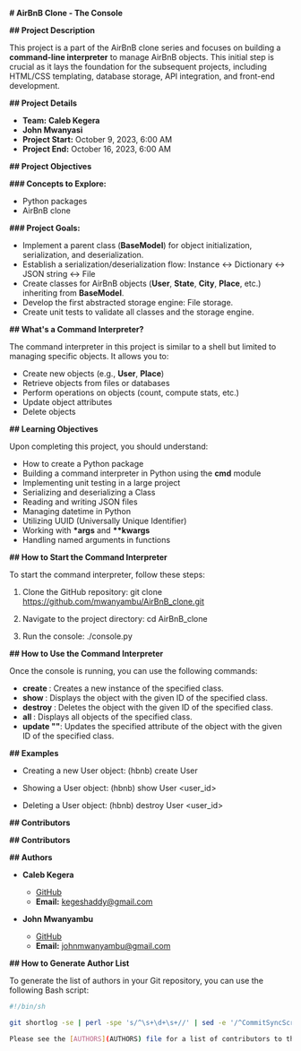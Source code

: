 **# AirBnB Clone - The Console**

**## Project Description**

This project is a part of the AirBnB clone series and focuses on building a **command-line interpreter** to manage AirBnB objects. This initial step is crucial as it lays the foundation for the subsequent projects, including HTML/CSS templating, database storage, API integration, and front-end development.

**## Project Details**

- **Team:** **Caleb Kegera**
- **John Mwanyasi**
- **Project Start:** October 9, 2023, 6:00 AM
- **Project End:** October 16, 2023, 6:00 AM

**## Project Objectives**

**### Concepts to Explore:**
- Python packages
- AirBnB clone

**### Project Goals:**
- Implement a parent class (**BaseModel**) for object initialization, serialization, and deserialization.
- Establish a serialization/deserialization flow: Instance <-> Dictionary <-> JSON string <-> File
- Create classes for AirBnB objects (**User**, **State**, **City**, **Place**, etc.) inheriting from **BaseModel**.
- Develop the first abstracted storage engine: File storage.
- Create unit tests to validate all classes and the storage engine.

**## What's a Command Interpreter?**

The command interpreter in this project is similar to a shell but limited to managing specific objects. It allows you to:

- Create new objects (e.g., **User**, **Place**)
- Retrieve objects from files or databases
- Perform operations on objects (count, compute stats, etc.)
- Update object attributes
- Delete objects

**## Learning Objectives**

Upon completing this project, you should understand:

- How to create a Python package
- Building a command interpreter in Python using the **cmd** module
- Implementing unit testing in a large project
- Serializing and deserializing a Class
- Reading and writing JSON files
- Managing datetime in Python
- Utilizing UUID (Universally Unique Identifier)
- Working with **\*args** and **\*\*kwargs**
- Handling named arguments in functions

**## How to Start the Command Interpreter**

To start the command interpreter, follow these steps:

1. Clone the GitHub repository:
git clone https://github.com/mwanyambu/AirBnB_clone.git

2. Navigate to the project directory:
cd AirBnB_clone

3. Run the console:
./console.py

**## How to Use the Command Interpreter**

Once the console is running, you can use the following commands:

- **create <class>**: Creates a new instance of the specified class.
- **show <class> <id>**: Displays the object with the given ID of the specified class.
- **destroy <class> <id>**: Deletes the object with the given ID of the specified class.
- **all <class>**: Displays all objects of the specified class.
- **update <class> <id> <attribute name> "<attribute value>"**: Updates the specified attribute of the object with the given ID of the specified class.

**## Examples**

- Creating a new User object:
(hbnb) create User

- Showing a User object:
(hbnb) show User <user_id>

- Deleting a User object:
(hbnb) destroy User <user_id>

**## Contributors**


**## Contributors**



**## Authors**

- **Caleb Kegera**
  - [GitHub](https://www.github.com/kegera)
  - **Email:** kegeshaddy@gmail.com

- **John Mwanyambu**
  - [GitHub](https://www.github.com/mwanyambu)
  - **Email:** johnmwanyambu@gmail.com

**## How to Generate Author List**

To generate the list of authors in your Git repository, you can use the following Bash script:
```bash
#!/bin/sh

git shortlog -se | perl -spe 's/^\s+\d+\s+//' | sed -e '/^CommitSyncScript.*$/d' > AUTHORS

Please see the [AUTHORS](AUTHORS) file for a list of contributors to this project.


